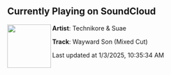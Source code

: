 ## Currently Playing on SoundCloud

[<img align="left" width="100" src="https://i1.sndcdn.com/artworks-HxL0cI2O1JW7-0-t500x500.jpg">](https://soundcloud.com/oneseventy/wayward-son-mixed-cut?in=oneseventy/sets/oneseventy-the-annual-vi)

**Artist**: Technikore & Suae 

**Track**: Wayward Son (Mixed Cut)

Last updated at 1/3/2025, 10:35:34 AM
